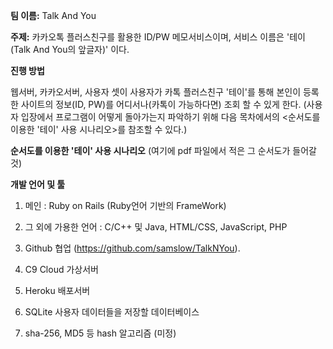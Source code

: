 **팀 이름:** Talk And You

**주제:** 카카오톡 플러스친구를 활용한 ID/PW 메모서비스이며, 서비스 이름은 '테이 (Talk And You의 앞글자)' 이다.

**진행 방법**

 웹서버, 카카오서버, 사용자 셋이 
 사용자가 카톡 플러스친구 '테이'를 통해 본인이 등록한 사이트의 정보(ID, PW)를 어디서나(카톡이 가능하다면) 조회 할 수 있게 한다.
 (사용자 입장에서 프로그램이 어떻게 돌아가는지 파악하기 위해 다음 목차에서의 <순서도를 이용한 '테이' 사용 시나리오>를 참조할 수 있다.)
 
 **순서도를 이용한 '테이' 사용 시나리오**
 (여기에 pdf 파일에서 적은 그 순서도가 들어갈 것)

**개발 언어 및 툴**

1. 메인 : Ruby on Rails (Ruby언어 기반의 FrameWork) 

2. 그 외에 가용한 언어 : C/C++ 및 Java, HTML/CSS, JavaScript, PHP 

3. Github 협업 (https://github.com/samslow/TalkNYou).

4. C9 Cloud 가상서버

5. Heroku 배포서버

6. SQLite 사용자 데이터들을 저장할 데이터베이스

7. sha-256, MD5 등 hash 알고리즘 (미정)
